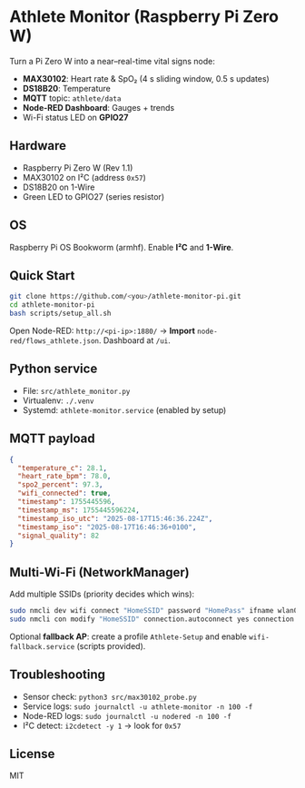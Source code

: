 # Athlete Monitor (Raspberry Pi Zero W)

Turn a Pi Zero W into a near–real-time vital signs node:
- **MAX30102**: Heart rate & SpO₂ (4 s sliding window, 0.5 s updates)
- **DS18B20**: Temperature
- **MQTT** topic: `athlete/data`
- **Node-RED Dashboard**: Gauges + trends
- Wi-Fi status LED on **GPIO27**

## Hardware
- Raspberry Pi Zero W (Rev 1.1)
- MAX30102 on I²C (address `0x57`)
- DS18B20 on 1-Wire
- Green LED to GPIO27 (series resistor)

## OS
Raspberry Pi OS Bookworm (armhf). Enable **I²C** and **1-Wire**.

## Quick Start
```bash
git clone https://github.com/<you>/athlete-monitor-pi.git
cd athlete-monitor-pi
bash scripts/setup_all.sh
```
Open Node-RED: `http://<pi-ip>:1880/` → **Import** `node-red/flows_athlete.json`. Dashboard at `/ui`.

## Python service
- File: `src/athlete_monitor.py`
- Virtualenv: `./.venv`
- Systemd: `athlete-monitor.service` (enabled by setup)

## MQTT payload
```json
{
  "temperature_c": 28.1,
  "heart_rate_bpm": 78.0,
  "spo2_percent": 97.3,
  "wifi_connected": true,
  "timestamp": 1755445596,
  "timestamp_ms": 1755445596224,
  "timestamp_iso_utc": "2025-08-17T15:46:36.224Z",
  "timestamp_iso": "2025-08-17T16:46:36+0100",
  "signal_quality": 82
}
```

## Multi-Wi-Fi (NetworkManager)
Add multiple SSIDs (priority decides which wins):
```bash
sudo nmcli dev wifi connect "HomeSSID" password "HomePass" ifname wlan0
sudo nmcli con modify "HomeSSID" connection.autoconnect yes connection.autoconnect-priority 100
```
Optional **fallback AP**: create a profile `Athlete-Setup` and enable `wifi-fallback.service` (scripts provided).

## Troubleshooting
- Sensor check: `python3 src/max30102_probe.py`
- Service logs: `sudo journalctl -u athlete-monitor -n 100 -f`
- Node-RED logs: `sudo journalctl -u nodered -n 100 -f`
- I²C detect: `i2cdetect -y 1` → look for `0x57`

## License
MIT
